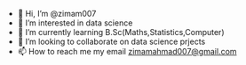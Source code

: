 - 👋 Hi, I’m @zimam007
- 👀 I’m interested in data science
- 🌱 I’m currently learning B.Sc(Maths,Statistics,Computer)
- 💞️ I’m looking to collaborate on data science prjects
- 📫 How to reach me my email zimamahmad007@gmail.com

<!---
zimam007/zimam007 is a ✨ special ✨ repository because its `README.md` (this file) appears on your GitHub profile.
You can click the Preview link to take a look at your changes.
--->
